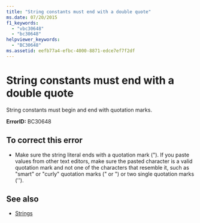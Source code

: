 ```yaml
---
title: "String constants must end with a double quote"
ms.date: 07/20/2015
f1_keywords: 
  - "vbc30648"
  - "bc30648"
helpviewer_keywords: 
  - "BC30648"
ms.assetid: eefb77a4-efbc-4000-8871-edce7ef7f2df
---
```

# String constants must end with a double quote
String constants must begin and end with quotation marks.  
  
 **ErrorID:** BC30648  
  
## To correct this error  
  
- Make sure the string literal ends with a quotation mark ("). If you paste values from other text editors, make sure the pasted character is a valid quotation mark and not one of the characters that resemble it, such as "smart" or "curly" quotation marks (" or ") or two single quotation marks ('').  
  
## See also

- [Strings](../../programming-guide/language-features/strings/index.md)
